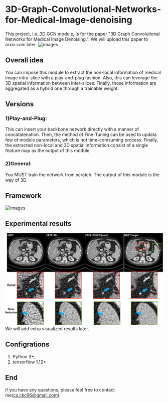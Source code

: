 # 3D-Graph-Convolutional-Networks-for-Medical-Image-denoising
This project, i.e.,3D GCN module, is for the paper "3D Graph Convolutional Networks for Medical Image Denoising.". We will upload this
paper to arxiv.com later. 
![images](https://github.com/tonyckc/3D-Graph-Convolutional-Networks-for-Medical-Image-denoising/tree/master/images/frame1.png)
## Overall idea
You can impose this module to extract the non-local information of  medical image intra-slice with a play-and-plug fashion. Also, this can leverage the 3D spatial information between inter-slices. Finally, those information are aggregated as a hybrid one through a trainable weight.
## Versions
### 1)Play-and-Plug: 
   This can insert your backbone network directly with a manner of concatatenation. Then, the method of Fine-Tuning can be used to
   updata few of module parameters, which is not time-comsuming process. Finally, the extracted non-local and 3D spatial information consist of a        single feature map as the output of this module
### 2)General: 
   You MUST train the network from scratch. The output of this module is the way of 3D. 
## Framework
![images](https://github.com/tonyckc/3D-Graph-Convolutional-Networks-for-Medical-Image-denoising/tree/master/images/frame1.png)
## Experimental results
![images](https://github.com/tonyckc/3D-Graph-Convolutional-Networks-for-Medical-Image-denoising/blob/master/images/fig2.png)
We will add extra visualized results later. 
## Configrations
1) Python 3+;
2) tensorflow 1.12+
## End
if you have any questions, please feel free to contact me(cs.ckc96@gmail.com). 

